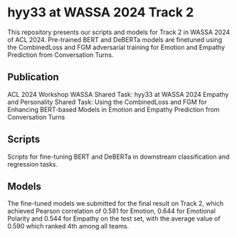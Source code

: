 # hyy33 at WASSA 2024 Track 2

This repository presents our scripts and models for Track 2 in WASSA 2024 of ACL 2024.
Pre-trained BERT and DeBERTa models are finetuned using the CombinedLoss and FGM adversarial training for Emotion and Empathy Prediction from Conversation Turns.

## Publication
ACL 2024 Workshop WASSA Shared Task:
hyy33 at WASSA 2024 Empathy and Personality Shared Task: Using the CombinedLoss and FGM for Enhancing BERT-based Models in Emotion and Empathy Prediction from Conversation Turns


## Scripts
Scripts for fine-tuning BERT and DeBERTa in downstream classification and regression tasks.


## Models
The fine-tuned models we submitted for the final result on Track 2, which achieved Pearson correlation of 0.581 for Emotion, 0.644 for Emotional Polarity and 0.544 for Empathy on the test set, with the average value of 0.590 which ranked 4th among all teams.


